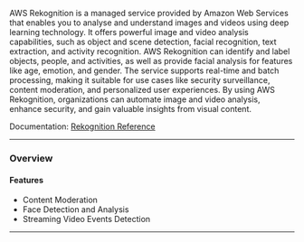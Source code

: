 AWS Rekognition is a managed service provided by Amazon Web Services that enables you to analyse and understand images and videos using deep learning technology. It offers powerful image and video analysis capabilities, such as object and scene detection, facial recognition, text extraction, and activity recognition. AWS Rekognition can identify and label objects, people, and activities, as well as provide facial analysis for features like age, emotion, and gender. The service supports real-time and batch processing, making it suitable for use cases like security surveillance, content moderation, and personalized user experiences. By using AWS Rekognition, organizations can automate image and video analysis, enhance security, and gain valuable insights from visual content.

Documentation: [Rekognition Reference](https://aws.amazon.com/rekognition/)
___
### Overview
#### Features
- Content Moderation
- Face Detection and Analysis
- Streaming Video Events Detection

___